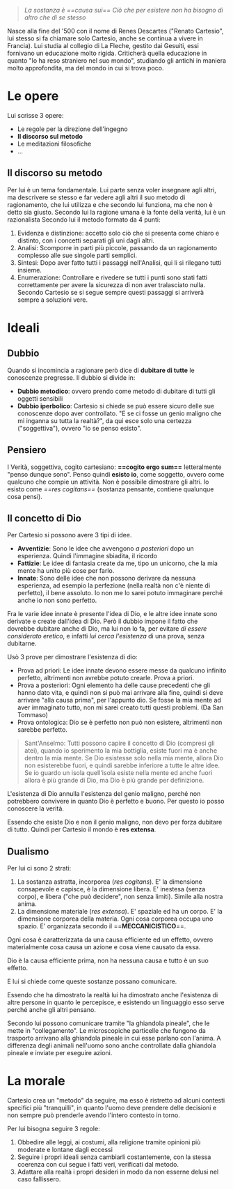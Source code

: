 > *La sostanza è ==causa sui==*
> *Ciò che per esistere non ha bisogno di altro che di se stesso*

Nasce alla fine del '500 con il nome di Renes Descartes ("Renato Cartesio", lui stesso si fa chiamare solo Cartesio, anche se continua a vivere in Francia).
Lui studia al collegio di La Fleche, gestito dai Gesuiti, essi fornivano un educazione molto rigida.
Criticherà quella educazione in quanto "lo ha reso straniero nel suo mondo", studiando gli antichi in maniera molto approfondita, ma del mondo in cui si trova poco.
# Le opere
Lui scrisse 3 opere:
- Le regole per la direzione dell'ingegno
- **Il discorso sul metodo**
- Le meditazioni filosofiche
- ...
## Il discorso su metodo
Per lui è un tema fondamentale.
Lui parte senza voler insegnare agli altri, ma descrivere se stesso e far vedere agli altri il suo metodo di ragionamento, che lui utilizza e che secondo lui funziona, ma che non è detto sia giusto.
Secondo lui la ragione umana è la fonte della verità, lui è un razionalista
Secondo lui il metodo  formato da 4 punti:
1. Evidenza e distinzione: accetto solo ciò che si presenta come chiaro e distinto, con i concetti separati gli uni dagli altri.
2. Analisi: Scomporre in parti più piccole, passando da un ragionamento complesso alle sue singole parti semplici.
3. Sintesi: Dopo aver fatto tutti i passaggi nell'Analisi, qui li si rilegano tutti insieme.
4. Enumerazione: Controllare e rivedere se tutti i punti sono stati fatti correttamente per avere la sicurezza di non aver tralasciato nulla.
Secondo Cartesio se si segue sempre questi passaggi si arriverà sempre a soluzioni vere.
# Ideali
## Dubbio
Quando si incomincia a ragionare però dice di **dubitare di tutte** le conoscenze pregresse. Il dubbio si divide in:
- **Dubbio metodico**: ovvero prendo come metodo di dubitare di tutti gli oggetti sensibili
- **Dubbio iperbolico**: Cartesio si chiede se può essere sicuro delle sue conoscenze dopo aver controllato. "E se ci fosse un genio maligno che mi inganna su tutta la realtà?", da qui esce solo una certezza ("soggettiva"), ovvero "io se penso esisto".
## Pensiero
I Verità, soggettiva, cogito cartesiano: **==cogito ergo sum==** letteralmente "penso dunque sono".
Penso quindi **esisto io**, come soggetto, ovvero come qualcuno che compie un attività. Non è possibile dimostrare gli altri.
Io esisto come *==res cogitans==* (sostanza pensante, contiene qualunque cosa pensi).
## Il concetto di Dio
Per Cartesio si possono avere 3 tipi di idee.
- **Avventizie**: Sono le idee che avvengono *a posteriori* dopo un esperienza. Quindi l'immagine sbiadita, il ricordo
- **Fattizie**: Le idee di fantasia create da me, tipo un unicorno, che la mia mente ha unito più cose per farlo.
- **Innate**: Sono delle idee che non possono derivare da nessuna esperienza, ad esempio la perfezione (nella realtà non c'è niente di perfetto), il bene assoluto. Io non me lo sarei potuto immaginare perché anche io non sono perfetto.

Fra le varie idee innate è presente l'idea di Dio, e le altre idee innate sono derivate e create dall'idea di Dio.
Però il dubbio impone il fatto che dovrebbe dubitare anche di Dio, ma lui non lo fa, per evitare *di essere considerato eretico*, e infatti *lui cerca l'esistenza* di una prova, senza dubitarne.

Usò 3 prove per dimostrare l'esistenza di dio:
- Prova ad priori: Le idee innate devono essere messe da qualcuno infinito perfetto, altrimenti non avrebbe potuto crearle. Prova a priori.
- Prova a posteriori: Ogni elemento ha delle cause precedenti che gli hanno dato vita, e quindi non si può mai arrivare alla fine, quindi si deve arrivare "alla causa prima", per l'appunto dio. Se fosse la mia mente ad aver immaginato tutto, non mi sarei creato tutti questi problemi. (Da San Tommaso)
- Prova ontologica: Dio se è perfetto non può non esistere, altrimenti non sarebbe perfetto.
> Sant'Anselmo: Tutti possono capire il concetto di Dio (compresi gli atei), quando io sperimento la mia bottiglia, esiste fuori ma è anche dentro la mia mente. Se Dio esistesse solo nella mia mente, allora Dio non esisterebbe fuori, e quindi sarebbe inferiore a tutte le altre idee. Se io guardo un isola quell'isola esiste nella mente ed anche fuori allora è più grande di Dio, ma Dio è più grande per definizione.

L'esistenza di Dio annulla l'esistenza del genio maligno, perché non potrebbero convivere in quanto Dio è perfetto e buono. Per questo io posso conoscere la verità.

Essendo che esiste Dio e non il genio maligno, non devo per forza dubitare di tutto. Quindi per Cartesio il mondo è **res extensa**.

## Dualismo
Per lui ci sono 2 strati:
1. La sostanza astratta, incorporea (*res cogitans*). E' la dimensione consapevole e capisce, è la dimensione libera. E' inestesa (senza corpo), e libera ("che può decidere", non senza limiti). Simile alla nostra anima.
2. La dimensione materiale (*res extensa*). E' spaziale ed ha un corpo. E' la dimensione corporea della materia. Ogni cosa corporea occupa uno spazio. E' organizzata secondo il ==**MECCANICISTICO**==.

Ogni cosa è caratterizzata da una causa efficiente ed un effetto, ovvero materialmente cosa causa un azione e cosa viene causato da essa.

Dio è la causa efficiente prima, non ha nessuna causa e tutto è un suo effetto.

E lui si chiede come queste sostanze possano comunicare.

Essendo che ha dimostrato la realtà lui ha dimostrato anche l'esistenza di altre persone in quanto le percepisce, e esistendo un linguaggio esso serve perché anche gli altri pensano.

Secondo lui possono comunicare tramite "la ghiandola pineale", che le mette in "collegamento". Le microscopiche particelle che fungono da trasporto arrivano alla ghiandola pineale in cui esse parlano con l'anima.
A differenza degli animali nell'uomo sono anche controllate dalla ghiandola pineale e inviate per eseguire azioni.

# La morale
Cartesio crea un "metodo" da seguire, ma esso è ristretto ad alcuni contesti specifici più "tranquilli", in quanto l'uomo deve prendere delle decisioni e non sempre può prenderle avendo l'intero contesto in torno.

Per lui bisogna seguire 3 regole:
1. Obbedire alle leggi, ai costumi, alla religione tramite opinioni più moderate e lontane dagli eccessi
2. Seguire i propri ideali senza cambiarli costantemente, con la stessa coerenza con cui segue i fatti veri, verificati dal metodo.
3. Adattare alla realtà i propri desideri in modo da non esserne delusi nel caso fallissero.